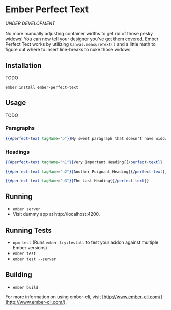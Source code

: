# Ember Perfect Text

*UNDER DEVELOPMENT*

No more manually adjusting container widths to get rid of those pesky widows! You can now tell your designer you've got them covered. Ember Perfect Text works by utilizing `Canvas.measureText()` and a little math to figure out where to insert line-breaks to nuke those widows. 

## Installation

TODO

`ember install ember-perfect-text`

## Usage

TODO

### Paragraphs

```handlebars
{{#perfect-text tagName="p"}}My sweet paragraph that doesn't have widows!{{/perfect-text}}
```

### Headings

```handlebars
{{#perfect-text tagName="h1"}}Very Important Heading{{/perfect-text}}

{{#perfect-text tagName="h2"}}Another Poignant Heading{{/perfect-text}}

{{#perfect-text tagName="h3"}}The Last Heading{{/perfect-text}}
```

## Running

* `ember server`
* Visit dummy app at http://localhost:4200.

## Running Tests

* `npm test` (Runs `ember try:testall` to test your addon against multiple Ember versions)
* `ember test`
* `ember test --server`

## Building

* `ember build`

For more information on using ember-cli, visit [http://www.ember-cli.com/](http://www.ember-cli.com/).
